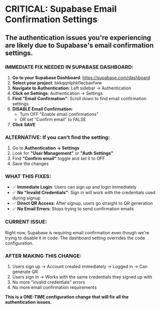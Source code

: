 # CRITICAL: Supabase Email Confirmation Settings

## The authentication issues you're experiencing are likely due to Supabase's email confirmation settings.

### IMMEDIATE FIX NEEDED IN SUPABASE DASHBOARD:

1. **Go to your Supabase Dashboard**: https://supabase.com/dashboard
2. **Select your project**: bkkqqnlphkflecbavfww
3. **Navigate to Authentication**: Left sidebar → Authentication
4. **Click on Settings**: Authentication → Settings
5. **Find "Email Confirmation"**: Scroll down to find email confirmation settings
6. **DISABLE Email Confirmation**: 
   - Turn OFF "Enable email confirmations"
   - OR set "Confirm email" to FALSE
7. **Click SAVE**

### ALTERNATIVE: If you can't find the setting:

1. Go to **Authentication → Settings**
2. Look for **"User Management"** or **"Auth Settings"**
3. Find **"Confirm email"** toggle and set it to OFF
4. Save the changes

### WHAT THIS FIXES:

- ✅ **Immediate Login**: Users can sign up and login immediately
- ✅ **No "Invalid Credentials"**: Sign in will work with the credentials used during signup
- ✅ **Direct QR Access**: After signup, users go straight to QR generation
- ✅ **No Email Errors**: Stops trying to send confirmation emails

### CURRENT ISSUE:
Right now, Supabase is requiring email confirmation even though we're trying to disable it in code. The dashboard setting overrides the code configuration.

### AFTER MAKING THIS CHANGE:
1. Users sign up → Account created immediately → Logged in → Can generate QR
2. Users sign in → Works with the same credentials they signed up with
3. No more "invalid credentials" errors
4. No more email confirmation requirements

**This is a ONE-TIME configuration change that will fix all the authentication issues.**